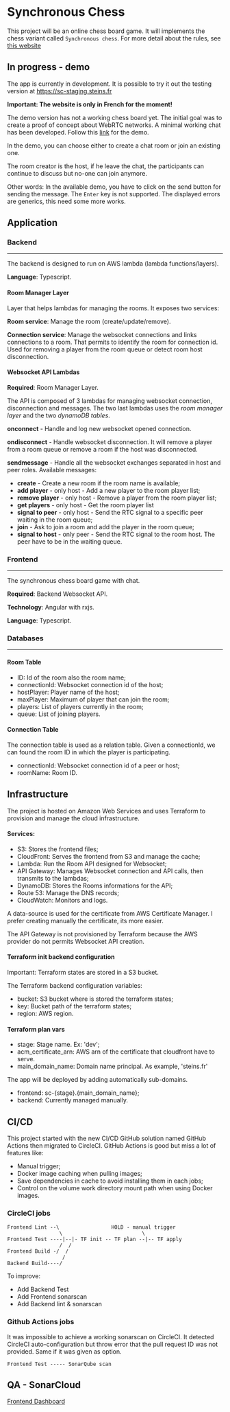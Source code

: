 # **Synchronous Chess**

This project will be an online chess board game. It will implements the chess variant called `Synchronous chess`. For more detail about the rules, see [this website](http://www.hexenspiel.de/engl/synchronous-chess/) 

## **In progress - demo**

The app is currently in development. It is possible to try it out the testing version at https://sc-staging.steins.fr

**Important: The website is only in French for the moment!**

The demo version has not a working chess board yet. The initial goal was to create a proof of concept about WebRTC networks. A minimal working chat has been developed. Follow this [link](https://sc-staging.steins.fr/simple-chat) for the demo. 

In the demo, you can choose either to create a chat room or join an existing one. 

The room creator is the host, if he leave the chat, the participants can continue to discuss but no-one can join anymore.

Other words: In the available demo, you have to click on the send button for sending the message. The `Enter` key is not supported.
The displayed errors are generics, this need some more works.

## **Application**

### **Backend**
---

The backend is designed to run on AWS lambda (lambda functions/layers).

**Language**: Typescript.

#### Room Manager Layer

Layer that helps lambdas for managing the rooms. It exposes two services:

**Room service**: Manage the room (create/update/remove).

**Connection service**: Manage the websocket connections and links connections to a room. That permits to identify the room for connection id. Used for removing a player from the room queue or detect room host disconnection.

#### Websocket API Lambdas

**Required**: Room Manager Layer.

The API is composed of 3 lambdas for managing websocket connection, disconnection and messages. The two last lambdas uses the *room manager layer* and the two *dynamoDB tables*.

**onconnect** - Handle and log new websocket opened connection.

**ondisconnect** - Handle websocket disconnection. It will remove a player from a room queue or remove a room if the host was disconnected.

**sendmessage** - Handle all the websocket exchanges separated in host and peer roles. Available messages:
 - **create** - Create a new room if the room name is available;
 - **add player** - only host - Add a new player to the room player list;
 - **remove player** - only host - Remove a player from the room player list;
 - **get players** - only host - Get the room player list
 - **signal to peer** - only host - Send the RTC signal to a specific peer waiting in the room queue;
 - **join** - Ask to join a room and add the player in the room queue;
 - **signal to host** - only peer - Send the RTC signal to the room host. The peer have to be in the waiting queue.


### **Frontend**
---

The synchronous chess board game with chat. 

**Required**: Backend Websocket API.

**Technology**: Angular with rxjs.

**Language**: Typescript.

### **Databases**
---

#### Room Table

- ID: Id of the room also the room name;
- connectionId: Websocket connection id of the host;
- hostPlayer: Player name of the host;
- maxPlayer: Maximum of player that can join the room;
- players: List of players currently in the room;
- queue: List of joining players.

#### Connection Table

The connection table is used as a relation table. Given a connectionId, we can found the room ID in which the player is participating.

- connectionId: Websocket connection id of a peer or host;
- roomName: Room ID.

## **Infrastructure**

The project is hosted on Amazon Web Services and uses Terraform to provision and manage the cloud infrastructure.

#### Services:
 - S3: Stores the frontend files;
 - CloudFront: Serves the frontend from S3 and manage the cache;
 - Lambda: Run the Room API designed for Websocket;
 - API Gateway: Manages Websocket connection and API calls, then transmits to the lambdas;
 - DynamoDB: Stores the Rooms informations for the API;
 - Route 53: Manage the DNS records;
 - CloudWatch: Monitors and logs.

 A data-source is used for the certificate from AWS Certificate Manager. I prefer creating manually the certificate, its more easier. 

 The API Gateway is not provisioned by Terraform because the AWS provider do not permits Websocket API creation. 

#### Terraform init backend configuration

Important: Terraform states are stored in a S3 bucket.

The Terraform backend configuration variables:
- bucket: S3 bucket where is stored the terraform states;
- key: Bucket path of the terraform states;
- region: AWS region.

#### Terraform plan vars

- stage: Stage name. Ex: 'dev';
- acm_certificate_arn: AWS arn of the certificate that cloudfront have to serve.
- main_domain_name: Domain name principal. As example, 'steins.fr'

The app will be deployed by adding automatically sub-domains.
- frontend: sc-{stage}.{main_domain_name};
- backend: Currently managed manually.

## **CI/CD**

This project started with the new CI/CD GitHub solution named GitHub Actions then migrated to CircleCI. GitHub Actions is good but miss a lot of features like:
- Manual trigger;
- Docker image caching when pulling images;
- Save dependencies in cache to avoid installing them in each jobs;
- Control on the volume work directory mount path when using Docker images.

### CircleCI jobs

```
Frontend Lint --\                 HOLD - manual trigger
                 \                          \
Frontend Test ----|--|- TF init -- TF plan --|-- TF apply
                 /  /
Frontend Build -/  /
                  /
Backend Build----/
```
To improve:
- Add Backend Test
- Add Frontend sonarscan
- Add Backend lint & sonarscan

### Github Actions jobs

It was impossible to achieve a working sonarscan on CircleCI. 
It detected CircleCI auto-configuration but throw error that the pull request ID was not provided. Same if it was given as option.

```
Frontend Test ----- SonarQube scan
```

## QA - SonarCloud

[Frontend Dashboard](https://sonarcloud.io/dashboard?id=Steins-fr_synchronous-chess)